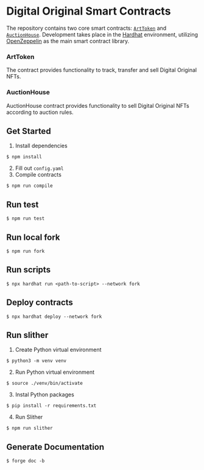 # Digital Original Smart Contracts
The repository contains two core smart contracts: [`ArtToken`](https://github.com/digital-original/contracts/blob/master/contracts/art-token/ArtToken.sol) and [`AuctionHouse`](https://github.com/digital-original/contracts/blob/master/contracts/auction-house/AuctionHouse.sol). Development takes place in the [Hardhat](https://hardhat.org/) environment, utilizing [OpenZeppelin](https://www.openzeppelin.com/) as the main smart contract library.

### ArtToken
The contract provides functionality to track, transfer and sell Digital Original NFTs.

### AuctionHouse
AuctionHouse contract provides functionality to sell Digital Original NFTs according to auction rules.

## Get Started
1. Install dependencies
```
$ npm install
```
2. Fill out `config.yaml`
3. Compile contracts
```
$ npm run compile
```

## Run test
```
$ npm run test
```

## Run local fork
```
$ npm run fork
```

## Run scripts
```
$ npx hardhat run <path-to-script> --network fork
```

## Deploy contracts
```
$ npx hardhat deploy --network fork
```

## Run slither
1. Create Python virtual environment
```
$ python3 -m venv venv
```
2. Run Python virtual environment
```
$ source ./venv/bin/activate
```
3. Instal Python packages
```
$ pip install -r requirements.txt
```
4. Run Slither
```
$ npm run slither
```

## Generate Documentation
```
$ forge doc -b
```
